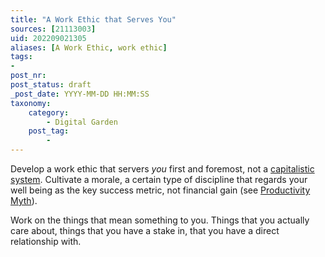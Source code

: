 ```yaml
---
title: "A Work Ethic that Serves You"
sources: [21113003]
uid: 202209021305
aliases: [A Work Ethic, work ethic]
tags:
-
post_nr:
post_status: draft
_post_date: YYYY-MM-DD HH:MM:SS
taxonomy:
    category:
        - Digital Garden
    post_tag:
        -
---
```


Develop a work ethic that servers *you* first and foremost, not a [capitalistic system](../Postdrafts/a-users-definition-of-hypercapitalism.md). Cultivate a morale, a certain type of discipline that regards your well being as the key success metric, not financial gain (see [Productivity Myth](../Postdrafts/productivity-myth.md)). 

Work on the things that mean something to you. Things that you actually care about, things that you have a stake in, that you have a direct relationship with. 